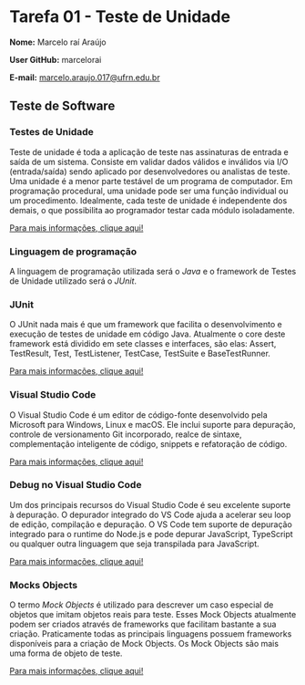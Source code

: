 # Tarefa 01 - Teste de Unidade

**Nome:** Marcelo raí Araújo

**User GitHub:** marcelorai

**E-mail:** marcelo.araujo.017@ufrn.edu.br

## Teste de Software

### Testes de Unidade

Teste de unidade é toda a aplicação de teste nas assinaturas de entrada e saída de um sistema. Consiste em validar dados válidos e inválidos via I/O (entrada/saída) sendo aplicado por desenvolvedores ou analistas de teste. Uma unidade é a menor parte testável de um programa de computador. Em programação procedural, uma unidade pode ser uma função individual ou um procedimento. Idealmente, cada teste de unidade é independente dos demais, o que possibilita ao programador testar cada módulo isoladamente.

[Para mais informações, clique aqui!](https://pt.wikipedia.org/wiki/Teste_de_unidade)

### Linguagem de programação

A linguagem de programação utilizada será o *Java* e o  framework de Testes de Unidade utilizado será o *JUnit*.

### JUnit

O JUnit nada mais é que um framework que facilita o desenvolvimento e execução de testes de unidade em código Java. Atualmente o core deste framework está dividido em sete classes e interfaces, são elas: Assert, TestResult, Test, TestListener, TestCase, TestSuite e BaseTestRunner.

[Para mais informações, clique aqui!](https://www.devmedia.com.br/testes-de-unidade-com-junit/4637#:~:text=O%20JUnit%20nada%20mais%20%C3%A9,%2C%20TestCase%2C%20TestSuite%20e%20BaseTestRunner.)

### Visual Studio Code

O Visual Studio Code é um editor de código-fonte desenvolvido pela Microsoft para Windows, Linux e macOS. Ele inclui suporte para depuração, controle de versionamento Git incorporado, realce de sintaxe, complementação inteligente de código, snippets e refatoração de código.

[Para mais informações, clique aqui!](https://pt.wikipedia.org/wiki/Visual_Studio_Code)

### Debug no Visual Studio Code

Um dos principais recursos do Visual Studio Code é seu excelente suporte à depuração. O depurador integrado do VS Code ajuda a acelerar seu loop de edição, compilação e depuração. O VS Code tem suporte de depuração integrado para o runtime do Node.js e pode depurar JavaScript, TypeScript ou qualquer outra linguagem que seja transpilada para JavaScript.

[Para mais informações, clique aqui!](https://code.visualstudio.com/docs/editor/debugging)

### Mocks Objects

O termo *Mock Objects* é utilizado para descrever um caso especial de objetos que imitam objetos reais para teste. Esses Mock Objects atualmente podem ser criados através de frameworks que facilitam bastante a sua criação. Praticamente todas as principais linguagens possuem frameworks disponíveis para a criação de Mock Objects. Os Mock Objects são mais uma forma de objeto de teste.

[Para mais informações, clique aqui!](https://www.devmedia.com.br/mocks-introducao-a-automatizacao-de-testes-com-mock-object/30641)